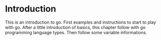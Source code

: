 # Introduction

This is an introduction to go. First examples and instructions to start to play with go. After a little introduction of basics, this chapter follow with go programming language types. Then follow some variable informations.